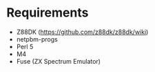 # Requirements

* Z88DK (https://github.com/z88dk/z88dk/wiki)
* netpbm-progs
* Perl 5
* M4
* Fuse (ZX Spectrum Emulator)
